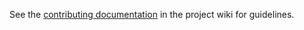 See the [contributing documentation](https://github.com/mrichardson03/mrichardson03.panos/wiki/Contributing) in the project wiki for guidelines.
